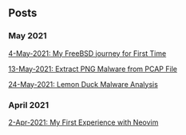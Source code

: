## Posts

### May 2021
[4-May-2021: My FreeBSD journey for First Time](https://kousha1999.github.io/posts/2021/FreeBSD-Journey)

[13-May-2021: Extract PNG Malware from PCAP File](https://kousha1999.github.io/posts/2021/Extract-PNG-Malware-from-PCAP-File)

[24-May-2021: Lemon Duck Malware Analysis](https://kousha1999.github.io/posts/2021/Lemon-Duck-Malware-Analysis)

### April 2021

[2-Apr-2021: My First Experience with Neovim](https://kousha1999.github.io/posts/2021/first-experience-with-neovim)
